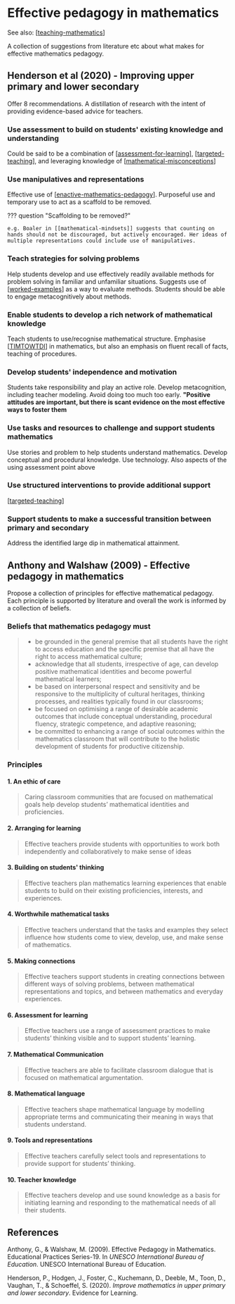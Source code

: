 # Effective pedagogy in mathematics

See also: [[teaching-mathematics]]

A collection of suggestions from literature etc about what makes for effective mathematics pedagogy.

## Henderson et al (2020) - Improving upper primary and lower secondary

Offer 8 recommendations. A distillation of research with the intent of providing evidence-based advice for teachers.

### Use assessment to build on students' existing knowledge and understanding

Could be said to be a combination of [[assessment-for-learning]], [[targeted-teaching]], and leveraging knowledge of [[mathematical-misconceptions]]

### Use manipulatives and representations

Effective use of [[enactive-mathematics-pedagogy]].  Purposeful use and temporary use to act as a scaffold to be removed.

??? question "Scaffolding to be removed?"

    e.g. Boaler in [[mathematical-mindsets]] suggests that counting on hands should not be discouraged, but actively encouraged. Her ideas of multiple representations could include use of manipulatives.

### Teach strategies for solving problems

Help students develop and use effectively readily available methods for problem solving in familiar and unfamiliar situations.  Suggests use of [[worked-examples]] as a way to evaluate methods.  Students should be able to engage metacognitively about methods.

### Enable students to develop a rich network of mathematical knowledge

Teach students to use/recognise mathematical structure. Emphasise [[TIMTOWTDI]] in mathematics, but also an emphasis on fluent recall of facts, teaching of procedures.

### Develop students' independence and motivation

Students take responsibility and play an active role. Develop metacognition, including teacher modeling. Avoid doing too much too early. **"Positive attitudes are important, but there is scant evidence on the most effective ways to foster them**

### Use tasks and resources to challenge and support students mathematics

Use stories and problem to help students understand mathematics. Develop conceptual and procedural knowledge. Use technology. Also aspects of the using assessment point above

### Use structured interventions to provide additional support

[[targeted-teaching]]

### Support students to make a successful transition between primary and secondary

Address the identified large dip in mathematical attainment.

## Anthony and Walshaw (2009) - Effective pedagogy in mathematics

Propose a collection of principles for effective mathematical pedagogy. Each principle is supported by literature and overall the work is informed by a collection of beliefs.

### Beliefs that mathematics pedagogy must

> - be grounded in the general premise that all students have the right to access education and the specific premise that all have the right to access mathematical culture; 
> - acknowledge that all students, irrespective of age, can develop positive mathematical identities and become powerful mathematical learners; 
> - be based on interpersonal respect and sensitivity and be responsive to the multiplicity of cultural heritages, thinking processes, and realities typically found in our classrooms; 
> - be focused on optimising a range of desirable academic outcomes that include conceptual understanding, procedural fluency, strategic competence, and adaptive reasoning; 
> - be committed to enhancing a range of social outcomes within the mathematics classroom that will contribute to the holistic development of students for productive citizenship.


### Principles

#### 1. An ethic of care

> Caring classroom communities that are focused on mathematical goals help develop students’ mathematical identities and proficiencies.

#### 2. Arranging for learning

> Effective teachers provide students with opportunities to work both independently and collaboratively to make sense of ideas

#### 3. Building on students' thinking

> Effective teachers plan mathematics learning experiences that enable students to build on their existing proficiencies, interests, and experiences.

#### 4. Worthwhile mathematical tasks

> Effective teachers understand that the tasks and examples they select influence how students come to view, develop, use, and make sense of mathematics.

#### 5. Making connections

> Effective teachers support students in creating connections between different ways of solving problems, between mathematical representations and topics, and between mathematics and everyday experiences.

#### 6. Assessment for learning

> Effective teachers use a range of assessment practices to make students’ thinking visible and to support students’ learning.

#### 7. Mathematical Communication

> Effective teachers are able to facilitate classroom dialogue that is focused on mathematical argumentation.

#### 8. Mathematical language

> Effective teachers shape mathematical language by modelling appropriate terms and communicating their meaning in ways that students understand.

#### 9. Tools and representations

> Effective teachers carefully select tools and representations to provide support for students’ thinking.

#### 10. Teacher knowledge

> Effective teachers develop and use sound knowledge as a basis for initiating learning and responding to the mathematical needs of all their students.

## References

Anthony, G., & Walshaw, M. (2009). Effective Pedagogy in Mathematics. Educational Practices Series-19. In *UNESCO International Bureau of Education*. UNESCO International Bureau of Education.

Henderson, P., Hodgen, J., Foster, C., Kuchemann, D., Deeble, M., Toon, D., Vaughan, T., & Schoeffel, S. (2020). *Improve mathematics in upper primary and lower secondary*. Evidence for Learning.

[//begin]: # "Autogenerated link references for markdown compatibility"
[teaching-mathematics]: teaching-mathematics "Teaching Mathematics"
[assessment-for-learning]: ..%2FAssessment%2Fassessment-for-learning "Assessment for learning"
[targeted-teaching]: ..%2FAssessment%2Ftargeted-teaching "Targeted teaching"
[mathematical-misconceptions]: math-misconceptions%2Fmathematical-misconceptions "Mathematical misconceptions and difficulties"
[enactive-mathematics-pedagogy]: enactive-mathematics-pedagogy "Enactive mathematics pedagogy"
[worked-examples]: ..%2Fworked-examples "Worked examples"
[TIMTOWTDI]: timtowtdi "There's more than one way to do it (TIMTOWTDI)"
[//end]: # "Autogenerated link references"